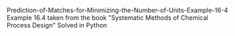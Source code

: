 Prediction-of-Matches-for-Minimizing-the-Number-of-Units-Example-16-4
Example 16.4 taken from the book "Systematic Methods of Chemical Process Design"
Solved in Python
